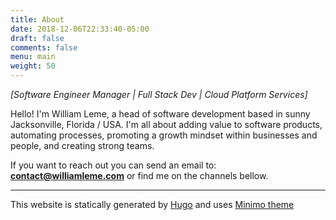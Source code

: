 ```yaml
---
title: About
date: 2018-12-06T22:33:40-05:00
draft: false
comments: false
menu: main
weight: 50
---
```


*[Software Engineer Manager | Full Stack Dev | Cloud Platform Services]* 

Hello! I'm William Leme, a head of software development based in sunny Jacksonville, Florida / USA. I'm all about adding value to software products, automating processes, promoting a growth mindset within businesses and people, and creating strong teams.

If you want to reach out you can send an email to: **__[contact@williamleme.com](mailto:contact@williamleme.com)__** or find me on the channels bellow.

-----------------------

This website is statically generated by [Hugo](https://gohugo.io) and uses [Minimo theme](https://github.com/MunifTanjim/minimo) 